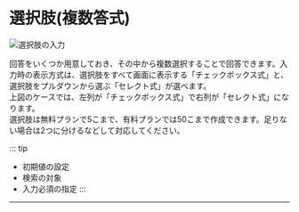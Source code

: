 # 選択肢(複数答式)
![選択肢の入力](/parts/select2.gif)

回答をいくつか用意しておき、その中から複数選択することで回答できます。入力時の表示方式は、選択肢をすべて画面に表示する「チェックボックス式」と、選択肢をプルダウンから選ぶ「セレクト式」が選べます。  
上図のケースでは、左列が「チェックボックス式」で右列が「セレクト式」になります。  
選択肢は無料プランで5こまで、有料プランでは50こまで作成できます。足りない場合は2つに分けるなどして対応してください。  

::: tip
- 初期値の設定
- 検索の対象
- 入力必須の指定
:::
---
<SampleSelect2 />